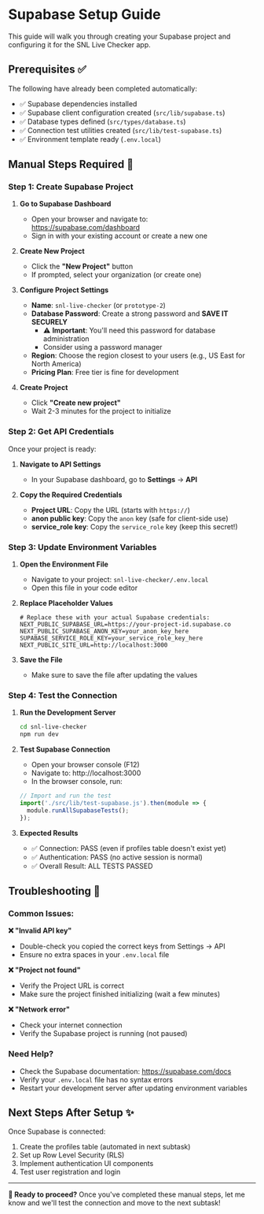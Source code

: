 # Supabase Setup Guide

This guide will walk you through creating your Supabase project and configuring it for the SNL Live Checker app.

## Prerequisites ✅

The following have already been completed automatically:
- ✅ Supabase dependencies installed
- ✅ Supabase client configuration created (`src/lib/supabase.ts`)
- ✅ Database types defined (`src/types/database.ts`)
- ✅ Connection test utilities created (`src/lib/test-supabase.ts`)
- ✅ Environment template ready (`.env.local`)

## Manual Steps Required 🚀

### Step 1: Create Supabase Project

1. **Go to Supabase Dashboard**
   - Open your browser and navigate to: https://supabase.com/dashboard
   - Sign in with your existing account or create a new one

2. **Create New Project**
   - Click the **"New Project"** button
   - If prompted, select your organization (or create one)

3. **Configure Project Settings**
   - **Name**: `snl-live-checker` (or `prototype-2`)
   - **Database Password**: Create a strong password and **SAVE IT SECURELY**
     - ⚠️ **Important**: You'll need this password for database administration
     - Consider using a password manager
   - **Region**: Choose the region closest to your users (e.g., US East for North America)
   - **Pricing Plan**: Free tier is fine for development

4. **Create Project**
   - Click **"Create new project"**
   - Wait 2-3 minutes for the project to initialize

### Step 2: Get API Credentials

Once your project is ready:

1. **Navigate to API Settings**
   - In your Supabase dashboard, go to **Settings** → **API**

2. **Copy the Required Credentials**
   - **Project URL**: Copy the URL (starts with `https://`)
   - **anon public key**: Copy the `anon` key (safe for client-side use)
   - **service_role key**: Copy the `service_role` key (keep this secret!)

### Step 3: Update Environment Variables

1. **Open the Environment File**
   - Navigate to your project: `snl-live-checker/.env.local`
   - Open this file in your code editor

2. **Replace Placeholder Values**
   ```env
   # Replace these with your actual Supabase credentials:
   NEXT_PUBLIC_SUPABASE_URL=https://your-project-id.supabase.co
   NEXT_PUBLIC_SUPABASE_ANON_KEY=your_anon_key_here
   SUPABASE_SERVICE_ROLE_KEY=your_service_role_key_here
   NEXT_PUBLIC_SITE_URL=http://localhost:3000
   ```

3. **Save the File**
   - Make sure to save the file after updating the values

### Step 4: Test the Connection

1. **Run the Development Server**
   ```bash
   cd snl-live-checker
   npm run dev
   ```

2. **Test Supabase Connection**
   - Open your browser console (F12)
   - Navigate to: http://localhost:3000
   - In the browser console, run:
   ```javascript
   // Import and run the test
   import('./src/lib/test-supabase.js').then(module => {
     module.runAllSupabaseTests();
   });
   ```

3. **Expected Results**
   - ✅ Connection: PASS (even if profiles table doesn't exist yet)
   - ✅ Authentication: PASS (no active session is normal)
   - ✅ Overall Result: ALL TESTS PASSED

## Troubleshooting 🔧

### Common Issues:

**❌ "Invalid API key"**
- Double-check you copied the correct keys from Settings → API
- Ensure no extra spaces in your `.env.local` file

**❌ "Project not found"**
- Verify the Project URL is correct
- Make sure the project finished initializing (wait a few minutes)

**❌ "Network error"**
- Check your internet connection
- Verify the Supabase project is running (not paused)

### Need Help?
- Check the Supabase documentation: https://supabase.com/docs
- Verify your `.env.local` file has no syntax errors
- Restart your development server after updating environment variables

## Next Steps After Setup ✨

Once Supabase is connected:
1. Create the profiles table (automated in next subtask)
2. Set up Row Level Security (RLS)
3. Implement authentication UI components
4. Test user registration and login

---

**🎯 Ready to proceed?** Once you've completed these manual steps, let me know and we'll test the connection and move to the next subtask! 
